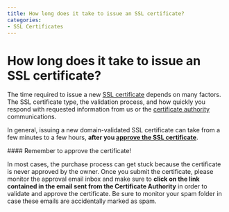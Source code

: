```yaml
---
title: How long does it take to issue an SSL certificate?
categories:
- SSL Certificates
---
```


# How long does it take to issue an SSL certificate?

The time required to issue a new [SSL certificate](/articles/ssl-certificates/) depends on many factors. The SSL certificate type, the validation process, and how quickly you respond with requested information from us or the [certificate authority](/articles/what-is-certificate-authority/) communications.

In general, issuing a new domain-validated SSL certificate can take from a few minutes to a few hours, **after you [approve the SSL certificate](/articles/ssl-certificates-email-validation/)**.

<warning>
#### Remember to approve the certificate!

In most cases, the purchase process can get stuck because the certificate is never approved by the owner. Once you submit the certificate, please monitor the approval email inbox and make sure to **click on the link contained in the email sent from the Certificate Authority** in order to validate and approve the certificate. Be sure to monitor your spam folder in case these emails are accidentally marked as spam.
</warning>
